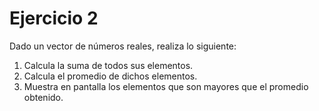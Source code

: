 # Ejercicio 2

Dado un vector de números reales, realiza lo siguiente:

1. Calcula la suma de todos sus elementos.
2. Calcula el promedio de dichos elementos.
3. Muestra en pantalla los elementos que son mayores que el promedio obtenido.

